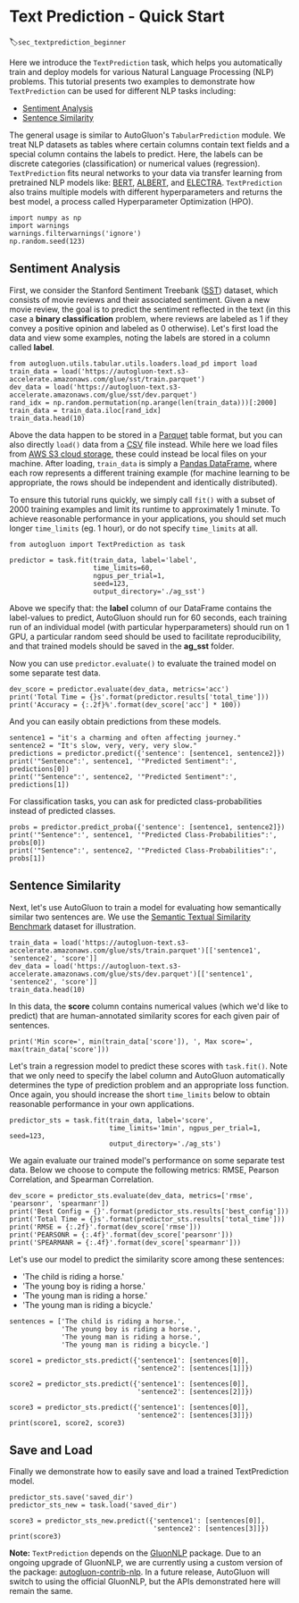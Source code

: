 # Text Prediction - Quick Start
:label:`sec_textprediction_beginner`

Here we introduce the `TextPrediction` task, which helps you automatically train and deploy models for various Natural Language Processing (NLP) problems.
This tutorial presents two examples to demonstrate how `TextPrediction` can be used for different NLP tasks including:

- [Sentiment Analysis](https://en.wikipedia.org/wiki/Sentiment_analysis)
- [Sentence Similarity](https://arxiv.org/abs/1910.03940)

The general usage is similar to AutoGluon's `TabularPrediction` module. We treat NLP datasets as tables where certain columns contain text fields and a special column contains the labels to predict. 
Here, the labels can be discrete categories (classification) or numerical values (regression).
`TextPrediction` fits neural networks to your data via transfer learning from pretrained NLP models like: [BERT](https://arxiv.org/pdf/1810.04805.pdf),
[ALBERT](https://arxiv.org/pdf/1909.11942.pdf), and [ELECTRA](https://openreview.net/pdf?id=r1xMH1BtvB).
`TextPrediction` also trains multiple models with different hyperparameters and returns the best model, a process called Hyperparameter Optimization (HPO).


```{.python .input}
import numpy as np
import warnings
warnings.filterwarnings('ignore')
np.random.seed(123)
```

## Sentiment Analysis

First, we consider the Stanford Sentiment Treebank ([SST](https://nlp.stanford.edu/sentiment/)) dataset, which consists of movie reviews and their associated sentiment. Given a new movie review, the goal is to predict the sentiment reflected in the text (in this case a **binary classification** problem, where reviews are labeled as 1 if they convey a positive opinion and labeled as 0 otherwise). Let's first load the data and view some examples, noting the labels are stored in a column called **label**.


```{.python .input}
from autogluon.utils.tabular.utils.loaders.load_pd import load
train_data = load('https://autogluon-text.s3-accelerate.amazonaws.com/glue/sst/train.parquet')
dev_data = load('https://autogluon-text.s3-accelerate.amazonaws.com/glue/sst/dev.parquet')
rand_idx = np.random.permutation(np.arange(len(train_data)))[:2000]
train_data = train_data.iloc[rand_idx]
train_data.head(10)
```

Above the data happen to be stored in a [Parquet](https://databricks.com/glossary/what-is-parquet) table format, but you can also directly `load()` data from a [CSV](https://en.wikipedia.org/wiki/Comma-separated_values) file instead. While here we load files from [AWS S3 cloud storage](https://docs.aws.amazon.com/AmazonS3/latest/dev/Welcome.html), these could instead be local files on your machine. After loading, `train_data` is simply a [Pandas DataFrame](https://pandas.pydata.org/pandas-docs/stable/reference/api/pandas.DataFrame.html), where each row represents a different training example (for machine learning to be appropriate, the rows should be independent and identically distributed).

To ensure this tutorial runs quickly, we simply call `fit()` with a subset of 2000 training examples and limit its runtime to approximately 1 minute. 
To achieve reasonable performance in your applications, you should set much longer `time_limits` (eg. 1 hour), or do not specify `time_limits` at all. 


```{.python .input}
from autogluon import TextPrediction as task

predictor = task.fit(train_data, label='label', 
                     time_limits=60,
                     ngpus_per_trial=1,
                     seed=123,
                     output_directory='./ag_sst')
```

Above we specify that: the **label** column of our DataFrame contains the label-values to predict, AutoGluon should run for 60 seconds, each training run of an individual model (with particular hyperparameters) should run on 1 GPU, a particular random seed should be used to facilitate reproducibility, and that trained models should be saved in the **ag_sst** folder.

Now you can use `predictor.evaluate()` to evaluate the trained model on some separate test data.


```{.python .input}
dev_score = predictor.evaluate(dev_data, metrics='acc')
print('Total Time = {}s'.format(predictor.results['total_time']))
print('Accuracy = {:.2f}%'.format(dev_score['acc'] * 100))
```

And you can easily obtain predictions from these models.


```{.python .input}
sentence1 = "it's a charming and often affecting journey." 
sentence2 = "It's slow, very, very, very slow."
predictions = predictor.predict({'sentence': [sentence1, sentence2]})
print('"Sentence":', sentence1, '"Predicted Sentiment":', predictions[0])
print('"Sentence":', sentence2, '"Predicted Sentiment":', predictions[1])

```

For classification tasks, you can ask for predicted class-probabilities instead of predicted classes.


```{.python .input}
probs = predictor.predict_proba({'sentence': [sentence1, sentence2]})
print('"Sentence":', sentence1, '"Predicted Class-Probabilities":', probs[0])
print('"Sentence":', sentence2, '"Predicted Class-Probabilities":', probs[1])

```

## Sentence Similarity

Next, let's use AutoGluon to train a model for evaluating how semantically similar two sentences are. 
We use the [Semantic Textual Similarity Benchmark](http://ixa2.si.ehu.es/stswiki/index.php/STSbenchmark) dataset for illustration.


```{.python .input}
train_data = load('https://autogluon-text.s3-accelerate.amazonaws.com/glue/sts/train.parquet')[['sentence1', 'sentence2', 'score']]
dev_data = load('https://autogluon-text.s3-accelerate.amazonaws.com/glue/sts/dev.parquet')[['sentence1', 'sentence2', 'score']]
train_data.head(10)
```

In this data, the **score** column contains numerical values (which we'd like to predict) that are human-annotated similarity scores for each given pair of sentences.


```{.python .input}
print('Min score=', min(train_data['score']), ', Max score=', max(train_data['score']))
```

Let's train a regression model to predict these scores with `task.fit()`. 
Note that we only need to specify the label column and AutoGluon automatically determines the type of prediction problem and an appropriate loss function.
Once again, you should increase the short `time_limits` below to obtain reasonable performance in your own applications.


```{.python .input}
predictor_sts = task.fit(train_data, label='score',
                         time_limits='1min', ngpus_per_trial=1, seed=123,
                         output_directory='./ag_sts')
```

We again evaluate our trained model's performance on some separate test data. Below we choose to compute the following metrics: RMSE, Pearson Correlation, and Spearman Correlation.


```{.python .input}
dev_score = predictor_sts.evaluate(dev_data, metrics=['rmse', 'pearsonr', 'spearmanr'])
print('Best Config = {}'.format(predictor_sts.results['best_config']))
print('Total Time = {}s'.format(predictor_sts.results['total_time']))
print('RMSE = {:.2f}'.format(dev_score['rmse']))
print('PEARSONR = {:.4f}'.format(dev_score['pearsonr']))
print('SPEARMANR = {:.4f}'.format(dev_score['spearmanr']))
```

Let's use our model to predict the similarity score among these sentences:

- 'The child is riding a horse.'
- 'The young boy is riding a horse.'
- 'The young man is riding a horse.'
- 'The young man is riding a bicycle.'


```{.python .input}
sentences = ['The child is riding a horse.',
             'The young boy is riding a horse.',
             'The young man is riding a horse.',
             'The young man is riding a bicycle.']

score1 = predictor_sts.predict({'sentence1': [sentences[0]],
                                'sentence2': [sentences[1]]})

score2 = predictor_sts.predict({'sentence1': [sentences[0]],
                                'sentence2': [sentences[2]]})

score3 = predictor_sts.predict({'sentence1': [sentences[0]],
                                'sentence2': [sentences[3]]})
print(score1, score2, score3)
```

## Save and Load
Finally we demonstrate how to easily save and load a trained TextPrediction model.


```{.python .input}
predictor_sts.save('saved_dir')
predictor_sts_new = task.load('saved_dir')

score3 = predictor_sts_new.predict({'sentence1': [sentences[0]],
                                    'sentence2': [sentences[3]]})
print(score3)
```

**Note:** `TextPrediction` depends on the [GluonNLP](https://gluon-nlp.mxnet.io/) package. 
Due to an ongoing upgrade of GluonNLP, we are currently using a custom version of the package: [autogluon-contrib-nlp](https://github.com/sxjscience/autogluon-contrib-nlp.git). In a future release, AutoGluon will switch to using the official GluonNLP, but the APIs demonstrated here will remain the same.
